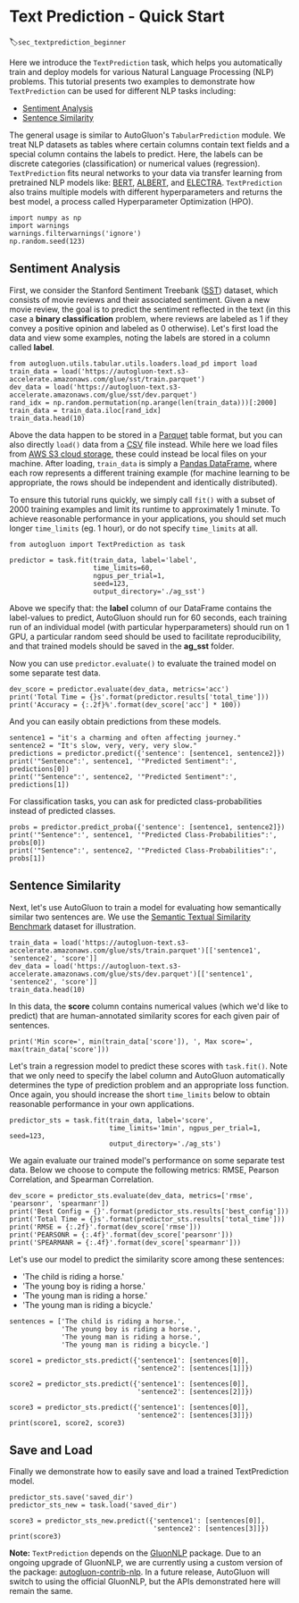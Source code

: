 # Text Prediction - Quick Start
:label:`sec_textprediction_beginner`

Here we introduce the `TextPrediction` task, which helps you automatically train and deploy models for various Natural Language Processing (NLP) problems.
This tutorial presents two examples to demonstrate how `TextPrediction` can be used for different NLP tasks including:

- [Sentiment Analysis](https://en.wikipedia.org/wiki/Sentiment_analysis)
- [Sentence Similarity](https://arxiv.org/abs/1910.03940)

The general usage is similar to AutoGluon's `TabularPrediction` module. We treat NLP datasets as tables where certain columns contain text fields and a special column contains the labels to predict. 
Here, the labels can be discrete categories (classification) or numerical values (regression).
`TextPrediction` fits neural networks to your data via transfer learning from pretrained NLP models like: [BERT](https://arxiv.org/pdf/1810.04805.pdf),
[ALBERT](https://arxiv.org/pdf/1909.11942.pdf), and [ELECTRA](https://openreview.net/pdf?id=r1xMH1BtvB).
`TextPrediction` also trains multiple models with different hyperparameters and returns the best model, a process called Hyperparameter Optimization (HPO).


```{.python .input}
import numpy as np
import warnings
warnings.filterwarnings('ignore')
np.random.seed(123)
```

## Sentiment Analysis

First, we consider the Stanford Sentiment Treebank ([SST](https://nlp.stanford.edu/sentiment/)) dataset, which consists of movie reviews and their associated sentiment. Given a new movie review, the goal is to predict the sentiment reflected in the text (in this case a **binary classification** problem, where reviews are labeled as 1 if they convey a positive opinion and labeled as 0 otherwise). Let's first load the data and view some examples, noting the labels are stored in a column called **label**.


```{.python .input}
from autogluon.utils.tabular.utils.loaders.load_pd import load
train_data = load('https://autogluon-text.s3-accelerate.amazonaws.com/glue/sst/train.parquet')
dev_data = load('https://autogluon-text.s3-accelerate.amazonaws.com/glue/sst/dev.parquet')
rand_idx = np.random.permutation(np.arange(len(train_data)))[:2000]
train_data = train_data.iloc[rand_idx]
train_data.head(10)
```

Above the data happen to be stored in a [Parquet](https://databricks.com/glossary/what-is-parquet) table format, but you can also directly `load()` data from a [CSV](https://en.wikipedia.org/wiki/Comma-separated_values) file instead. While here we load files from [AWS S3 cloud storage](https://docs.aws.amazon.com/AmazonS3/latest/dev/Welcome.html), these could instead be local files on your machine. After loading, `train_data` is simply a [Pandas DataFrame](https://pandas.pydata.org/pandas-docs/stable/reference/api/pandas.DataFrame.html), where each row represents a different training example (for machine learning to be appropriate, the rows should be independent and identically distributed).

To ensure this tutorial runs quickly, we simply call `fit()` with a subset of 2000 training examples and limit its runtime to approximately 1 minute. 
To achieve reasonable performance in your applications, you should set much longer `time_limits` (eg. 1 hour), or do not specify `time_limits` at all. 


```{.python .input}
from autogluon import TextPrediction as task

predictor = task.fit(train_data, label='label', 
                     time_limits=60,
                     ngpus_per_trial=1,
                     seed=123,
                     output_directory='./ag_sst')
```

Above we specify that: the **label** column of our DataFrame contains the label-values to predict, AutoGluon should run for 60 seconds, each training run of an individual model (with particular hyperparameters) should run on 1 GPU, a particular random seed should be used to facilitate reproducibility, and that trained models should be saved in the **ag_sst** folder.

Now you can use `predictor.evaluate()` to evaluate the trained model on some separate test data.


```{.python .input}
dev_score = predictor.evaluate(dev_data, metrics='acc')
print('Total Time = {}s'.format(predictor.results['total_time']))
print('Accuracy = {:.2f}%'.format(dev_score['acc'] * 100))
```

And you can easily obtain predictions from these models.


```{.python .input}
sentence1 = "it's a charming and often affecting journey." 
sentence2 = "It's slow, very, very, very slow."
predictions = predictor.predict({'sentence': [sentence1, sentence2]})
print('"Sentence":', sentence1, '"Predicted Sentiment":', predictions[0])
print('"Sentence":', sentence2, '"Predicted Sentiment":', predictions[1])

```

For classification tasks, you can ask for predicted class-probabilities instead of predicted classes.


```{.python .input}
probs = predictor.predict_proba({'sentence': [sentence1, sentence2]})
print('"Sentence":', sentence1, '"Predicted Class-Probabilities":', probs[0])
print('"Sentence":', sentence2, '"Predicted Class-Probabilities":', probs[1])

```

## Sentence Similarity

Next, let's use AutoGluon to train a model for evaluating how semantically similar two sentences are. 
We use the [Semantic Textual Similarity Benchmark](http://ixa2.si.ehu.es/stswiki/index.php/STSbenchmark) dataset for illustration.


```{.python .input}
train_data = load('https://autogluon-text.s3-accelerate.amazonaws.com/glue/sts/train.parquet')[['sentence1', 'sentence2', 'score']]
dev_data = load('https://autogluon-text.s3-accelerate.amazonaws.com/glue/sts/dev.parquet')[['sentence1', 'sentence2', 'score']]
train_data.head(10)
```

In this data, the **score** column contains numerical values (which we'd like to predict) that are human-annotated similarity scores for each given pair of sentences.


```{.python .input}
print('Min score=', min(train_data['score']), ', Max score=', max(train_data['score']))
```

Let's train a regression model to predict these scores with `task.fit()`. 
Note that we only need to specify the label column and AutoGluon automatically determines the type of prediction problem and an appropriate loss function.
Once again, you should increase the short `time_limits` below to obtain reasonable performance in your own applications.


```{.python .input}
predictor_sts = task.fit(train_data, label='score',
                         time_limits='1min', ngpus_per_trial=1, seed=123,
                         output_directory='./ag_sts')
```

We again evaluate our trained model's performance on some separate test data. Below we choose to compute the following metrics: RMSE, Pearson Correlation, and Spearman Correlation.


```{.python .input}
dev_score = predictor_sts.evaluate(dev_data, metrics=['rmse', 'pearsonr', 'spearmanr'])
print('Best Config = {}'.format(predictor_sts.results['best_config']))
print('Total Time = {}s'.format(predictor_sts.results['total_time']))
print('RMSE = {:.2f}'.format(dev_score['rmse']))
print('PEARSONR = {:.4f}'.format(dev_score['pearsonr']))
print('SPEARMANR = {:.4f}'.format(dev_score['spearmanr']))
```

Let's use our model to predict the similarity score among these sentences:

- 'The child is riding a horse.'
- 'The young boy is riding a horse.'
- 'The young man is riding a horse.'
- 'The young man is riding a bicycle.'


```{.python .input}
sentences = ['The child is riding a horse.',
             'The young boy is riding a horse.',
             'The young man is riding a horse.',
             'The young man is riding a bicycle.']

score1 = predictor_sts.predict({'sentence1': [sentences[0]],
                                'sentence2': [sentences[1]]})

score2 = predictor_sts.predict({'sentence1': [sentences[0]],
                                'sentence2': [sentences[2]]})

score3 = predictor_sts.predict({'sentence1': [sentences[0]],
                                'sentence2': [sentences[3]]})
print(score1, score2, score3)
```

## Save and Load
Finally we demonstrate how to easily save and load a trained TextPrediction model.


```{.python .input}
predictor_sts.save('saved_dir')
predictor_sts_new = task.load('saved_dir')

score3 = predictor_sts_new.predict({'sentence1': [sentences[0]],
                                    'sentence2': [sentences[3]]})
print(score3)
```

**Note:** `TextPrediction` depends on the [GluonNLP](https://gluon-nlp.mxnet.io/) package. 
Due to an ongoing upgrade of GluonNLP, we are currently using a custom version of the package: [autogluon-contrib-nlp](https://github.com/sxjscience/autogluon-contrib-nlp.git). In a future release, AutoGluon will switch to using the official GluonNLP, but the APIs demonstrated here will remain the same.
